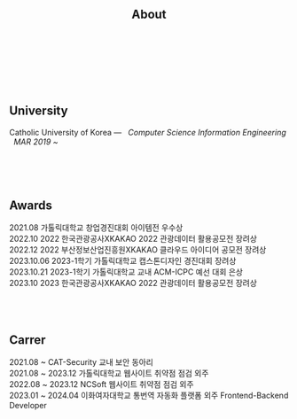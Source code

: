 <h2 align="center"> About </h2>

</br>
</br>
</br>
</br>
</br>
</br>

## University

Catholic University of Korea —  &nbsp; <em>Computer Science Information Engineering &nbsp;   MAR  2019 ~ </em>
  

</br>
</br>
</br>

## Awards

2021.08 가톨릭대학교 창업경진대회 아이템전 우수상 </br>
2022.10 2022 한국관광공사XKAKAO 2022 관광데이터 활용공모전 장려상 </br>
2022.12 2022 부산정보산업진흥원XKAKAO 클라우드 아이디어 공모전 장려상 </br>
2023.10.06 2023-1학기 가톨릭대학교 캡스톤디자인 경진대회 장려상 </br>
2023.10.21 2023-1학기 가톨릭대학교 교내 ACM-ICPC 예선 대회 은상 </br>
2023.10 2023 한국관광공사XKAKAO 2022 관광데이터 활용공모전 장려상 </br>
</br>
</br>
</br>

## Carrer

2021.08 ~ CAT-Security 교내 보안 동아리 </br>
2021.08 ~ 2023.12 가톨릭대학교 웹사이트 취약점 점검 외주 </br>
2022.08 ~ 2023.12 NCSoft 웹사이트 취약점 점검 외주 </br>
2023.01 ~ 2024.04 이화여자대학교 통번역 자동화 플랫폼 외주 Frontend-Backend Developer</br>

